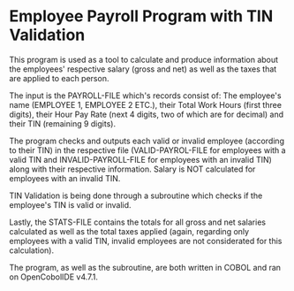 # Employee Payroll Program with TIN Validation
This program is used as a tool to calculate and produce information about the employees' respective salary (gross and net) as well as the taxes that are applied to each person.

The input is the PAYROLL-FILE which's records consist of: The employee's name (EMPLOYEE 1, EMPLOYEE 2 ETC.), their Total Work Hours (first three digits), their Hour Pay Rate
(next 4 digits, two of which are for decimal) and their TIN (remaining 9 digits).

The program checks and outputs each valid or invalid employee (according to their TIN) in the respective file (VALID-PAYROL-FILE for employees with a valid TIN and 
INVALID-PAYROLL-FILE for employees with an invalid TIN) along with their respective information. Salary is NOT calculated for employees with an invalid TIN.

TIN Validation is being done through a subroutine which checks if the employee's TIN is valid or invalid.

Lastly, the STATS-FILE contains the totals for all gross and net salaries calculated as well as the total taxes applied (again, regarding only employees with a valid TIN,
invalid employees are not considerated for this calculation).

The program, as well as the subroutine, are both written in COBOL and ran on OpenCobolIDE v4.7.1.
